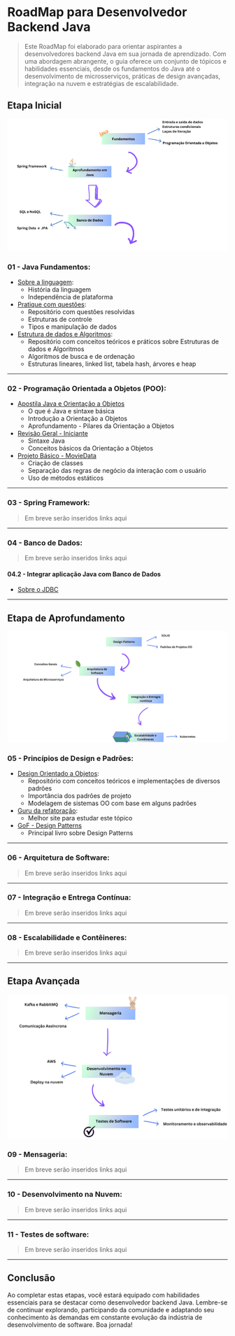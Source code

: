 # RoadMap para Desenvolvedor Backend Java

> Este RoadMap foi elaborado para orientar aspirantes a desenvolvedores backend Java em sua jornada de aprendizado. Com uma abordagem abrangente, o guia oferece um conjunto de tópicos e habilidades essenciais, desde os fundamentos do Java até o desenvolvimento de microsserviços, práticas de design avançadas, integração na nuvem e estratégias de escalabilidade.


## Etapa Inicial

![etapa01](/imagens/etapa01.png)


### 01 - Java Fundamentos:
- [Sobre a linguagem](https://www.alura.com.br/artigos/java):
    - História da linguagem
    - Independência de plataforma
- [Pratique com questões](https://github.com/joao-pedro-angelo/Java-Solved-Problems):
    - Repositório com questões resolvidas
    - Estruturas de controle
    - Tipos e manipulação de dados
- [Estrutura de dados e Algoritmos](https://github.com/joao-pedro-angelo/Data-Structures-Java):
    - Repositório com conceitos teóricos e práticos sobre Estruturas de dados e Algoritmos
    - Algoritmos de busca e de ordenação
    - Estruturas lineares, linked list, tabela hash, árvores e heap
  

---
### 02 - Programação Orientada a Objetos (POO):
- [Apostila Java e Orientação a Objetos](https://www.caelum.com.br/apostila/apostila-java-orientacao-objetos.pdf)
    - O que é Java e sintaxe básica
    - Introdução a Orientação a Objetos
    - Aprofundamento - Pilares da Orientação a Objetos
- [Revisão Geral - Iniciante](/revisaoGeral.md)
    - Sintaxe Java
    - Conceitos básicos da Orientação a Objetos
- [Projeto Básico - MovieData](https://github.com/joao-pedro-angelo/MovieData)
    - Criação de classes
    - Separação das regras de negócio da interação com o usuário
    - Uso de métodos estáticos


---
### 03 - Spring Framework:
> Em breve serão inseridos links aqui
  

---
### 04 - Banco de Dados:
> Em breve serão inseridos links aqui


#### 04.2 - Integrar aplicação Java com Banco de Dados
- [Sobre o JDBC](https://www.alura.com.br/artigos/conhecendo-o-jdbc)


---
## Etapa de Aprofundamento

![etapa02](/imagens/etapa02.png)

### 05 - Princípios de Design e Padrões:
- [Design Orientado a Objetos](https://github.com/joao-pedro-angelo/Design-Patterns):
    - Repositório com conceitos teóricos e implementações de diversos padrões
    - Importância dos padrões de projeto
    - Modelagem de sistemas OO com base em alguns padrões
- [Guru da refatoração](https://refactoring.guru/design-patterns):
    - Melhor site para estudar este tópico
- [GoF - Design Patterns](https://www.amazon.com.br/Padr%C3%B5es-Projetos-Solu%C3%A7%C3%B5es-Reutiliz%C3%A1veis-Orientados/dp/8573076100)
    - Principal livro sobre Design Patterns


---
### 06 - Arquitetura de Software:
> Em breve serão inseridos links aqui


---
### 07 - Integração e Entrega Contínua:
> Em breve serão inseridos links aqui


---
### 08 - Escalabilidade e Contêineres:
> Em breve serão inseridos links aqui


---
## Etapa Avançada

![etapa03](/imagens/etapa03.png)

### 09 - Mensageria:
> Em breve serão inseridos links aqui


---
### 10 - Desenvolvimento na Nuvem:
> Em breve serão inseridos links aqui


---
### 11 - Testes de software:
> Em breve serão inseridos links aqui


---
## Conclusão

Ao completar estas etapas, você estará equipado com habilidades essenciais para se destacar como desenvolvedor backend Java. Lembre-se de continuar explorando, participando da comunidade e adaptando seu conhecimento às demandas em constante evolução da indústria de desenvolvimento de software. Boa jornada!
